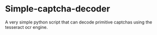 # Simple-captcha-decoder
A very simple python script that can decode primitive captchas using the tesseract ocr engine.
